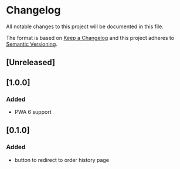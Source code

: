 # Changelog

All notable changes to this project will be documented in this file.

The format is based on [Keep a Changelog](http://keepachangelog.com/) and this project adheres to [Semantic Versioning](http://semver.org/).

## [Unreleased]

## [1.0.0]
### Added
- PWA 6 support

## [0.1.0]
### Added
- button to redirect to order history page
